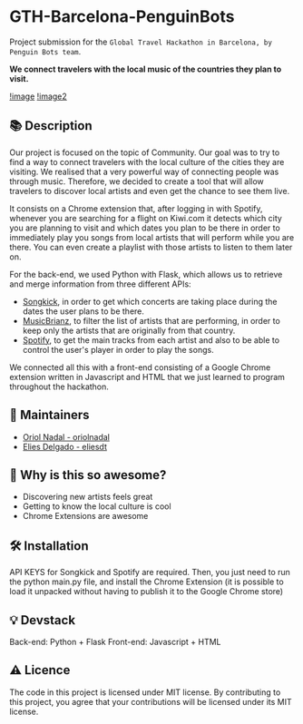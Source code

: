 # GTH-Barcelona-PenguinBots
Project submission for the `Global Travel Hackathon in Barcelona, by Penguin Bots team`.

**We connect travelers with the local music of the countries they plan to visit.**

[!image](https://raw.githubusercontent.com/eliesdt/GTH-Barcelona-PenguinBots/master/screenshots/screenshots/PenguinBotsL2L.png)
[!image2](https://raw.githubusercontent.com/Global-Travel-Hackathon/GTH-Location-TeamName/master/screenshots/Global-Travel-Hackathon-image.png)

## :books: Description

Our project is focused on the topic of Community. Our goal was to try to find a way to connect travelers with the local culture of the cities they are visiting. We realised that a very powerful way of connecting people was through music. Therefore, we decided to create a tool that will allow travelers to discover local artists and even get the chance to see them live.

It consists on a Chrome extension that, after logging in with Spotify, whenever you are searching for a flight on Kiwi.com it detects which city you are planning to visit and which dates you plan to be there in order to immediately play you songs from local artists that will perform while you are there. You can even create a playlist with those artists to listen to them later on.

For the back-end, we used Python with Flask, which allows us to retrieve and merge information from three different APIs:
* [Songkick](https://www.songkick.com/developer), in order to get which concerts are taking place during the dates the user plans to be there.
* [MusicBrianz](https://musicbrainz.org/doc/Development/XML_Web_Service/Version_2), to filter the list of artists that are performing, in order to keep only the artists that are originally from that country.
* [Spotify](https://developer.spotify.com/documentation/web-api/), to get the main tracks from each artist and also to be able to control the user's player in order to play the songs.

We connected all this with a front-end consisting of a Google Chrome extension written in Javascript and HTML that we just learned to program throughout the hackathon.

## :hugs: Maintainers

* [Oriol Nadal - oriolnadal](https://github.com/oriolnadal)
* [Elies Delgado - eliesdt](https://github.com/eliesdt)

## :tada: Why is this so awesome?

* Discovering new artists feels great
* Getting to know the local culture is cool
* Chrome Extensions are awesome

## :hammer_and_wrench: Installation

API KEYS for Songkick and Spotify are required.
Then, you just need to run the python main.py file, and install the Chrome Extension (it is possible to load it unpacked without having to publish it to the Google Chrome store)

## :bulb: Devstack

Back-end: Python + Flask
Front-end: Javascript + HTML

## :warning: Licence

The code in this project is licensed under MIT license. By contributing to this project, you agree that your contributions will be licensed under its MIT license.
